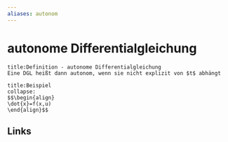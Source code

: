 ```yaml
---
aliases: autonom
---
```

# autonome Differentialgleichung 
```ad-abstract
title:Definition - autonome Differentialgleichung
Eine DGL heißt dann autonom, wenn sie nicht explizit von $t$ abhängt
```
```ad-example
title:Beispiel
collapse:
$$\begin{align}
\dot{x}=f(x,u)
\end{align}$$
```
## Links